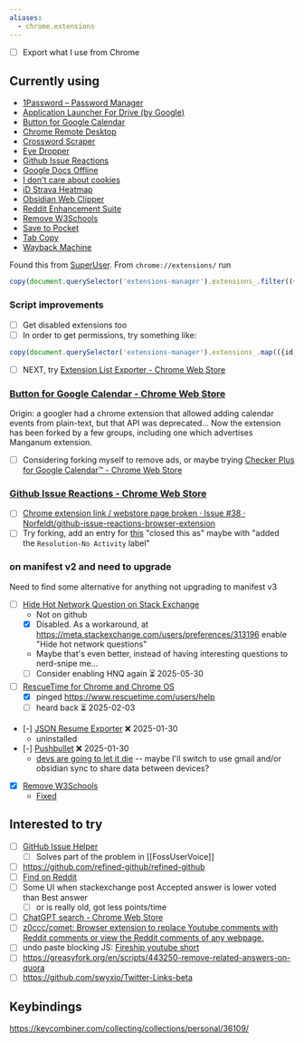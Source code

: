 ```yaml
---
aliases:
  - chrome.extensions
---
```

- [ ] Export what I use from Chrome

## Currently using

- [1Password – Password Manager](https://chromewebstore.google.com/detail/aeblfdkhhhdcdjpifhhbdiojplfjncoa)
- [Application Launcher For Drive (by Google)](https://chromewebstore.google.com/detail/lmjegmlicamnimmfhcmpkclmigmmcbeh)
- [Button for Google Calendar](https://chromewebstore.google.com/detail/lfjnmopldodmmdhddmeacgjnjeakjpki)
- [Chrome Remote Desktop](https://chromewebstore.google.com/detail/inomeogfingihgjfjlpeplalcfajhgai)
- [Crossword Scraper](https://chromewebstore.google.com/detail/lmneijnoafbpnfdjabialjehgohpmcpo)
- [Eye Dropper](https://chromewebstore.google.com/detail/hmdcmlfkchdmnmnmheododdhjedfccka)
- [Github Issue Reactions](https://chromewebstore.google.com/detail/enekincdenmmbpgkbhflknhaphpajnfd)
- [Google Docs Offline](https://chromewebstore.google.com/detail/ghbmnnjooekpmoecnnnilnnbdlolhkhi)
- [I don't care about cookies](https://chromewebstore.google.com/detail/fihnjjcciajhdojfnbdddfaoknhalnja)
- [iD Strava Heatmap](https://chromewebstore.google.com/detail/eglbcifjafncknmpmnelckombmgddlco)
- [Obsidian Web Clipper](https://chromewebstore.google.com/detail/cnjifjpddelmedmihgijeibhnjfabmlf)
- [Reddit Enhancement Suite](https://chromewebstore.google.com/detail/kbmfpngjjgdllneeigpgjifpgocmfgmb)
- [Remove W3Schools](https://chromewebstore.google.com/detail/gohnadkcefpdhblajddfnhapimpdjkje)
- [Save to Pocket](https://chromewebstore.google.com/detail/niloccemoadcdkdjlinkgdfekeahmflj)
- [Tab Copy](https://chromewebstore.google.com/detail/micdllihgoppmejpecmkilggmaagfdmb)
- [Wayback Machine](https://chromewebstore.google.com/detail/fpnmgdkabkmnadcjpehmlllkndpkmiak)

Found this from [SuperUser](https://superuser.com/questions/1164152/get-a-list-of-installed-chrome-extensions). From `chrome://extensions/` run

```js
copy(document.querySelector('extensions-manager').extensions_.filter(({state}) => state !== 'DISABLED').map(({name, webStoreUrl}) => `- [${name}](${webStoreUrl})`).join("\n"))
```

### Script improvements

- [ ] Get disabled extensions too
- [ ] In order to get permissions, try something like:
```js
copy(document.querySelector('extensions-manager').extensions_.map(({id, name, state, webStoreUrl, permissions}) => ({id, name, state, webStoreUrl, perms: permissions.simplePermissions.map(simple => simple.message)})))
```
- [ ] NEXT, try [Extension List Exporter - Chrome Web Store](https://chromewebstore.google.com/detail/extension-list-exporter/bhhfnfghihjhloegfchnfhcknbpdfmle)
### [Button for Google Calendar - Chrome Web Store](https://chromewebstore.google.com/detail/button-for-google-calenda/lfjnmopldodmmdhddmeacgjnjeakjpki)
Origin: a googler had a chrome extension that allowed adding calendar events from plain-text, but that API was deprecated...
Now the extension has been forked by a few groups, including one which advertises Manganum extension.
- [ ] Considering forking myself to remove ads, or maybe trying [Checker Plus for Google Calendar™ - Chrome Web Store](https://chromewebstore.google.com/detail/checker-plus-for-google-c/hkhggnncdpfibdhinjiegagmopldibha)
### [Github Issue Reactions - Chrome Web Store](https://chromewebstore.google.com/detail/github-issue-reactions/enekincdenmmbpgkbhflknhaphpajnfd)
- [ ] [Chrome extension link / webstore page broken · Issue #38 · Norfeldt/github-issue-reactions-browser-extension](https://github.com/Norfeldt/github-issue-reactions-browser-extension/issues/38)
- [ ] Try forking, add an entry for [this](https://github.com/PowerShell/PowerShell/issues/16812#event-13855745034) "closed this as" maybe with "added the `Resolution-No Activity` label"
### on manifest v2 and need to upgrade
Need to find some alternative for anything not upgrading to manifest v3
- [ ] [Hide Hot Network Question on Stack Exchange](https://chromewebstore.google.com/detail/hide-hot-network-question/jommfgnflipjalbpbgcfghdpoeijpoab)
	- Not on github
	- [x] Disabled. As a workaround, at https://meta.stackexchange.com/users/preferences/313196 enable "Hide hot network questions"
	- Maybe that's even better, instead of having interesting questions to nerd-snipe me...
	- [ ] Consider enabling HNQ again ⏳ 2025-05-30 
- [ ] [RescueTime for Chrome and Chrome OS](https://chromewebstore.google.com/detail/rescuetime-for-chrome-and/bdakmnplckeopfghnlpocafcepegjeap)
	- [x] pinged https://www.rescuetime.com/users/help
  - [ ] heard back ⏳ 2025-02-03
- [-] [JSON Resume Exporter](https://chromewebstore.google.com/detail/json-resume-exporter/caobgmmcpklomkcckaenhjlokpmfbdec) ❌ 2025-01-30
	- uninstalled
- [-] [Pushbullet](https://chromewebstore.google.com/detail/pushbullet/chlffgpmiacpedhhbkiomidkjlcfhogd) ❌ 2025-01-30
	- [devs are going to let it die](https://www.reddit.com/r/PushBullet/comments/1eidx6q/pushbullet_chrome_extension_uses_manifest_v2/)  -- maybe I'll switch to use gmail and/or obsidian sync to share data between devices?
- [x] [Remove W3Schools](https://chromewebstore.google.com/detail/remove-w3schools/gohnadkcefpdhblajddfnhapimpdjkje) 
	- [Fixed](https://github.com/GMaiolo/remove-w3schools/issues/16#issuecomment-2625358504)
## Interested to try
- [ ] [GitHub Issue Helper](https://chromewebstore.google.com/detail/github-issue-helper/ofckeainckjmmfocpjilclcdfcoajfno?source=sh/x/wa/m1/4&kgs=616b828c3939b6eb)
	- [ ] Solves part of the problem in [[FossUserVoice]]
- [ ] https://github.com/refined-github/refined-github
- [ ] [Find on Reddit](https://chromewebstore.google.com/detail/find-on-reddit/jbcdpeekakanklckgooknpbonojhjncm)
- [ ] Some UI when stackexchange post Accepted answer is lower voted than Best answer
	- [ ] or is really old, got less points/time
- [ ] [ChatGPT search - Chrome Web Store](https://chromewebstore.google.com/detail/chatgpt-search/ejcfepkfckglbgocfkanmcdngdijcgld)
- [ ] [z0ccc/comet: Browser extension to replace Youtube comments with Reddit comments or view the Reddit comments of any webpage.](https://github.com/z0ccc/comet)
- [ ] undo paste blocking JS: [Fireship youtube short](https://youtube.com/shorts/7bmsDg4BaKw?si=S2ZxrtdXTZz4JA2i)
- [ ] https://greasyfork.org/en/scripts/443250-remove-related-answers-on-quora
- [ ] https://github.com/swyxio/Twitter-Links-beta

## Keybindings
https://keycombiner.com/collecting/collections/personal/36109/
